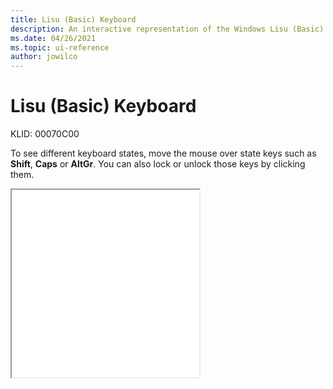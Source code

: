 ```yaml
---
title: Lisu (Basic) Keyboard
description: An interactive representation of the Windows Lisu (Basic) keyboard. To see different keyboard states, click or move the mouse over the state keys.
ms.date: 04/26/2021
ms.topic: ui-reference
author: jowilco
---
```


# Lisu (Basic) Keyboard

KLID: 00070C00

To see different keyboard states, move the mouse over state keys such as **Shift**, **Caps** or **AltGr**. You can also lock or unlock those keys by clicking them.

<iframe src="kbdlisub.html" height="300"></iframe>
